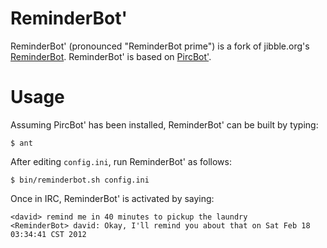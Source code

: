 # ReminderBot'

ReminderBot' (pronounced "ReminderBot prime") is a fork of jibble.org's
[ReminderBot](http://www.jibble.org/reminderbot/). ReminderBot' is based on
[PircBot'](https://github.com/davidlazar/PircBot).

# Usage

Assuming PircBot' has been installed, ReminderBot' can be built by typing:

    $ ant

After editing `config.ini`, run ReminderBot' as follows:

    $ bin/reminderbot.sh config.ini

Once in IRC, ReminderBot' is activated by saying:

    <david> remind me in 40 minutes to pickup the laundry
    <ReminderBot> david: Okay, I'll remind you about that on Sat Feb 18 03:34:41 CST 2012
